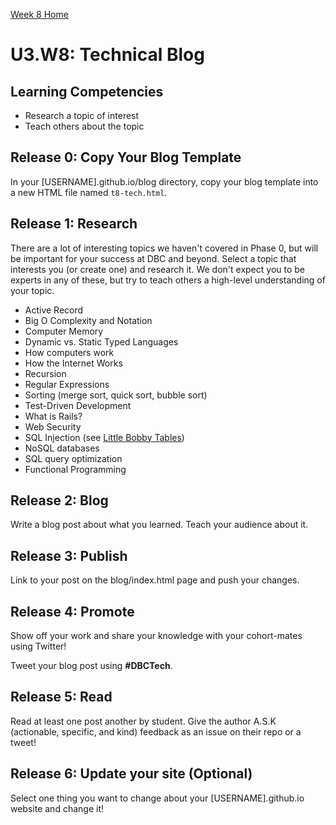 [Week 8 Home](./)

# U3.W8: Technical Blog

## Learning Competencies
- Research a topic of interest
- Teach others about the topic

## Release 0: Copy Your Blog Template
In your [USERNAME].github.io/blog directory, copy your blog template into a new HTML file named `t8-tech.html`.

## Release 1: Research

There are a lot of interesting topics we haven't covered in Phase 0, but will be important for your success at DBC and beyond. Select a topic that interests you (or create one) and research it. We don't expect you to be experts in any of these, but try to teach others a high-level understanding of your topic.

- Active Record
- Big O Complexity and Notation
- Computer Memory
- Dynamic vs. Static Typed Languages
- How computers work
- How the Internet Works
- Recursion
- Regular Expressions
- Sorting (merge sort, quick sort, bubble sort)
- Test-Driven Development
- What is Rails?
- Web Security
- SQL Injection (see [Little Bobby Tables](http://xkcd.com/327/))
- NoSQL databases
- SQL query optimization
- Functional Programming

## Release 2: Blog
Write a blog post about what you learned. Teach your audience about it.

## Release 3: Publish
Link to your post on the blog/index.html page and push your changes.

## Release 4: Promote
Show off your work and share your knowledge with your cohort-mates using Twitter!

Tweet your blog post using **#DBCTech**.

## Release 5: Read

Read at least one post another by student. Give the author A.S.K (actionable, specific, and kind) feedback as an issue on their repo or a tweet!

## Release 6: Update your site (Optional)
Select one thing you want to change about your [USERNAME].github.io website and change it!
